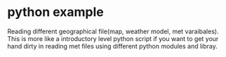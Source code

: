 # python example 
Reading different geographical file(map, weather model, met varaibales). This is more like a introductory level python script if you want to get your hand dirty in 
reading met files using different python modules and libray.

